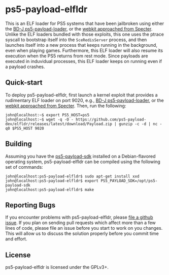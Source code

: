# ps5-payload-elfldr
This is an ELF loader for PS5 systems that have been jailbroken using either the
[BD-J ps5-payload-loader][bdj], or the [webkit approached from Specter][webkit].
Unlike the ELF loaders bundled with those exploits, this one uses the ptrace
syscall to bootstrap itself into the `SceRedisServer` process, and then launches
itself into a new process that keeps running in the background, even when
playing games. Furthermore, this ELF loader will also resume its execution when
the PS5 returns from rest mode. Since payloads are executed in induvidual
processes, this ELF loader keeps on running even if a payload crashes.

## Quick-start
To deploy ps5-payload-elfldr, first launch a kernel exploit that provides
a rudimentary ELF loader on port 9020, e.g., [BD-J ps5-payload-loader][bdj],
or the [webkit approached from Specter][webkit]. Then, run the following:
```console
john@localhost:~$ export PS5_HOST=ps5
john@localhost:~$ wget -q -O - https://github.com/ps5-payload-dev/elfldr/releases/latest/download/Payload.zip | gunzip -c -d | nc -q0 $PS5_HOST 9020
```

## Building
Assuming you have the [ps5-payload-sdk][sdk] installed on a Debian-flavored
operating system, ps5-payload-elfldr can be compiled using the following
set of commands:

```console
john@localhost:ps5-payload-elfldr$ sudo apt-get install xxd
john@localhost:ps5-payload-elfldr$ export PS5_PAYLOAD_SDK=/opt/ps5-payload-sdk
john@localhost:ps5-payload-elfldr$ make
```

## Reporting Bugs
If you encounter problems with ps5-payload-elfldr, please [file a github issue][issues].
If you plan on sending pull requests which affect more than a few lines of code,
please file an issue before you start to work on you changes. This will allow us
to discuss the solution properly before you commit time and effort.

## License
ps5-payload-elfldr is licensed under the GPLv3+.

[bdj]: https://github.com/john-tornblom/bdj-sdk/tree/master/samples/ps5-payload-loader
[sdk]: https://github.com/ps5-payload-dev/sdk
[webkit]: https://github.com/Cryptogenic/PS5-IPV6-Kernel-Exploit
[issues]: https://github.com/ps5-payload-dev/elfldr/issues/new
